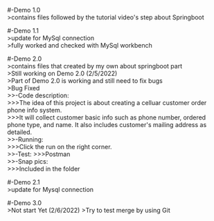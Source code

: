 #-Demo 1.0  
	>contains files followed by the tutorial video's step about Springboot  

#-Demo 1.1  
	>update for MySql connection  
	>fully worked and checked with MySql workbench  

#-Demo 2.0  
	>contains files that created by my own about springboot part  
	>Still working on Demo 2.0 (2/5/2022)  
	>Part of Demo 2.0 is working and still need to fix bugs  
	>Bug Fixed  
	>>-Code description:  
		>>>The idea of this project is about creating a celluar customer order phone info system.  
		>>>It will collect customer basic info such as phone number, ordered phone type, and name. It also includes customer's mailing address as detailed.  
	>>-Running:  
		>>>Click the run on the right corner.  
	>>-Test:
		>>>Postman  
	>>-Snap pics:  
		>>>Included in the folder  

#-Demo 2.1  
	>update for Mysql connection  

#-Demo 3.0  
	>Not start Yet (2/6/2022)
	>Try to test merge by using Git
		
		
